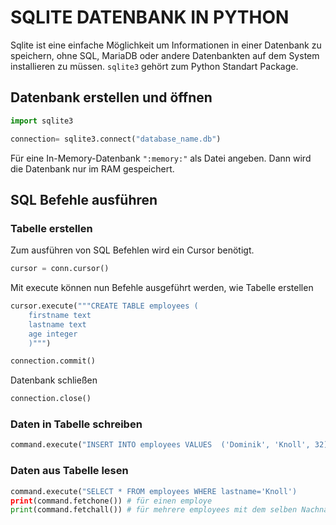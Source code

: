 # SQLITE DATENBANK IN PYTHON

Sqlite ist eine einfache Möglichkeit um Informationen in einer Datenbank zu speichern, ohne SQL, MariaDB oder andere Datenbankten auf dem System installieren zu müssen. `sqlite3` gehört zum Python Standart Package.

## Datenbank erstellen und öffnen

```python
import sqlite3

connection= sqlite3.connect("database_name.db")
```

Für eine In-Memory-Datenbank `":memory:"` als Datei angeben. Dann wird die Datenbank nur im RAM gespeichert.

## SQL Befehle ausführen

### Tabelle erstellen

Zum ausführen von SQL Befehlen wird ein Cursor benötigt.

```python
cursor = conn.cursor()
```

Mit execute können nun Befehle ausgeführt werden, wie Tabelle erstellen

```python
cursor.execute("""CREATE TABLE employees (
    firstname text
    lastname text
    age integer
    )""")

connection.commit()
```

Datenbank schließen

```python
connection.close()
```

### Daten in Tabelle schreiben

```python
command.execute("INSERT INTO employees VALUES  ('Dominik', 'Knoll', 32)")"
```

### Daten aus Tabelle lesen

```python
command.execute("SELECT * FROM employees WHERE lastname='Knoll')
print(command.fetchone()) # für einen employe
print(command.fetchall()) # für mehrere employees mit dem selben Nachnamen
```


